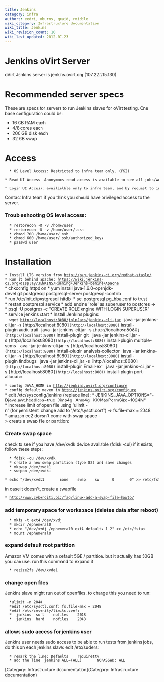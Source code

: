 ```yaml
---
title: Jenkins
category: infra
authors: eedri, mburns, quaid, rmiddle
wiki_category: Infrastructure documentation
wiki_title: Jenkins
wiki_revision_count: 10
wiki_last_updated: 2012-07-23
---
```


# Jenkins oVirt Server

oVirt Jenkins server is jenkins.ovirt.org (107.22.215.130)

# Recommended server specs

These are specs for servers to run Jenkins slaves for oVirt testing. One base configuration could be:

*   16 GB RAM each
*   4/8 cores each
*   200 GB disk each
*   32 GB swap

# Access

      * OS Level Access: Restricted to infra team only. (PKI)
      * Read UI Access: Anonymous read access is available to see all jobs/workspaces and build results. 
      * Login UI Access: availialble only to infra team, and by request to infra@ovirt.org.

Contact Infra team if you think you should have privileged access to the server.

### Troubleshooting OS level access:

      * restorecon -R -v /home/user
      * restorecon -R -v /home/user/.ssh
      * chmod 700 /home/user/.ssh
      * chmod 600 /home/user/.ssh/authorized_keys
      * passwd user

# Installation

`* Install LTS version from `[`http://pkg.jenkins-ci.org/redhat-stable/`](http://pkg.jenkins-ci.org/redhat-stable/)
`* Run it behind apache: `[`https://wiki.jenkins-ci.org/display/JENKINS/Running+Jenkins+behind+Apache`](https://wiki.jenkins-ci.org/display/JENKINS/Running+Jenkins+behind+Apache)
      * chkconfig httpd on
      * yum install java-1.6.0-openjdk-devel git postgresql postgresql-server postgresql-contrib
      * run /etc/init.d/postgresql initdb 
      * set postgresql pg_hba.conf to trust 
      * restart postgresql service
      * add engine 'role' as superuser to postgres -> 
      * psql -U postgres -c "CREATE ROLE engine WITH LOGIN SUPERUSER"
      * service jenkins start
      * Install Jenkins plugins: 
`  wget `[`http://localhost:8080/jnlpJars/jenkins-cli.jar`](http://localhost:8080/jnlpJars/jenkins-cli.jar)
        java -jar jenkins-cli.jar -s `[`http://localhost:8080`](http://localhost:8080)` install-plugin audit-trail
        java -jar jenkins-cli.jar -s `[`http://localhost:8080`](http://localhost:8080)` install-plugin git
        java -jar jenkins-cli.jar -s `[`http://localhost:8080`](http://localhost:8080)` install-plugin multiple-scms
        java -jar jenkins-cli.jar -s `[`http://localhost:8080`](http://localhost:8080)` install-plugin analysis-collector
        java -jar jenkins-cli.jar -s `[`http://localhost:8080`](http://localhost:8080)` install-plugin findbugs
        java -jar jenkins-cli.jar -s `[`http://localhost:8080`](http://localhost:8080)` install-plugin Email-ext
        java -jar jenkins-cli.jar -s `[`http://localhost:8080`](http://localhost:8080)` install-plugin port-allocator

`* config JAVA_HOME in `[`http://jenkins.ovirt.org/configure`](http://jenkins.ovirt.org/configure)
`* config default maven in `[`http://jenkins.ovirt.org/configure`](http://jenkins.ovirt.org/configure)
      * edit /etc/sysconfig/jenkins (replace line):
      * JENKINS_JAVA_OPTIONS="-Djava.awt.headless=true -Xms4g -Xmx4g -XX:MaxPermSize=1024M"
      * increase limit of open file using 'ulimit -n' (for persistent  change add to '/etc/sysctl.conf') => fs.file-max = 2048
      * amazon ec2 doesn't come with swap space -> create a swap file or partition:

### Create swap space

check to see if you have /dev/xvdk device available (fdisk -cul) if it exists, follow these steps:

      * fdisk -cu /dev/xvdk
      * create a new swap partition (type 82) and save changes
      * mkswap /dev/xvdk1
      * swapon /dev/xvdk1
      * echo "/dev/xvdk1       none    swap    sw      0       0" >> /etc/fstab

in case it doesn't, create a swapfile

`* `[`http://www.cyberciti.biz/faq/linux-add-a-swap-file-howto/`](http://www.cyberciti.biz/faq/linux-add-a-swap-file-howto/)

### add temporary space for workspace (deletes data after reboot)

      * mkfs -t ext4 /dev/xvdj
      * mkdir /ephemeral0
      * echo "/dev/xvdj /ephemeral0 ext4 defaults 1 2" >> /etc/fstab
      * mount /ephemeral0

### expand default root partition

Amazon VM comes with a default 5GB / partition. but it actually has 50GB you can use. run this command to expand it

      * resize2fs /dev/xvde1

### change open files

Jenkins slave might run out of openfiles. to change this you need to run:

      *ulimit -n 2048
      *edit /etc/sysctl.conf: fs.file-max = 2048
      *edit /etc/security/limits.conf:
      *  jenkins  soft    nofiles    2048
      *  jenkins  hard    nofiles    2048

### allows sudo access for jenkins user

Jenkins user needs sudo access to be able to run tests from jenkins jobs, do this on each jenkins slave: edit /etc/suders:

      * remark the line: Defaults    requiretty
      * add the line: jenkins ALL=(ALL)       NOPASSWD: ALL

[Category: Infrastructure documentation](Category: Infrastructure documentation)
